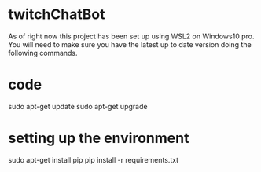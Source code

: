 # twitchChatBot

As of right now this project has been set up using WSL2 on Windows10 pro. You will need to make sure you have the latest up to date version doing the following commands.

# code
sudo apt-get update
sudo apt-get upgrade

# setting up the environment
sudo apt-get install pip
pip install -r requirements.txt
